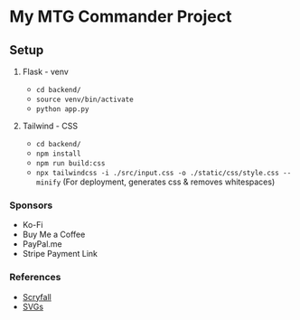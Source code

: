 # My MTG Commander Project

## Setup
1. Flask - venv
    * `cd backend/`
    * `source venv/bin/activate`
    * `python app.py`

2. Tailwind - CSS
    * `cd backend/`
    * `npm install`
    * `npm run build:css`
    * `npx tailwindcss -i ./src/input.css -o ./static/css/style.css --minify` (For deployment, generates css & removes whitespaces)


### Sponsors
- Ko-Fi
- Buy Me a Coffee
- PayPal.me
- Stripe Payment Link

### References
- [Scryfall](https://scryfall.com/docs/api)
- [SVGs](https://github.com/Investigamer/mtg-vectors/tree/main) 